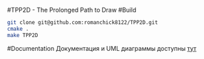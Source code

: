 #TPP2D - The Prolonged Path to Draw
#Build
```bash
git clone git@github.com:romanchick8122/TPP2D.git
cmake .
make TPP2D
```
#Documentation
Документация и UML диаграммы доступны [тут](https://romanchick8122.github.io/TPP2D/)